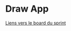 # Draw App

[Liens vers le board du sprint](https://github.com/GinierClasses/teamproject-thyrel-team/projects/1)
